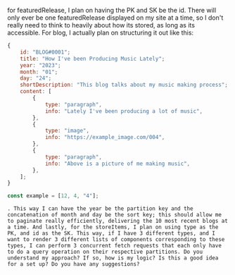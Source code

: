 for featuredRelease, I plan on having the PK and SK be the id. There will only ever be one featuredRelease displayed on my site at a time, so I don't really need to think to heavily about how its stored, as long as its accessible. For blog, I actually plan on structuring it out like this:

```js
{
	id: "BLOG#0001";
	title: "How I've been Producing Music Lately";
	year: "2023";
	month: "01";
	day: "24";
	shortDescription: "This blog talks about my music making process";
	content: [
		{
			type: "paragraph",
			info: "Lately I've been producing a lot of music",
		},
		{
			type: "image",
			info: "https://example_image.com/004",
		},
		{
			type: "paragraph",
			info: "Above is a picture of me making music",
		},
	];
}

const example = [12, 4, "4"];
```

    . This way I can have the year be the partition key and the concatenation of month and day be the sort key; this should allow me to paginate really efficiently, delivering the 10 most recent blogs at a time. And lastly, for the storeItems, I plan on using type as the PK, and id as the SK. This way, if I have 3 different types, and I want to render 3 different lists of components corresponding to these types, I can perform 3 concurrent fetch requests that each only have to do a query operation on their respective partitions. Do you understand my approach? If so, how is my logic? Is this a good idea for a set up? Do you have any suggestions?

